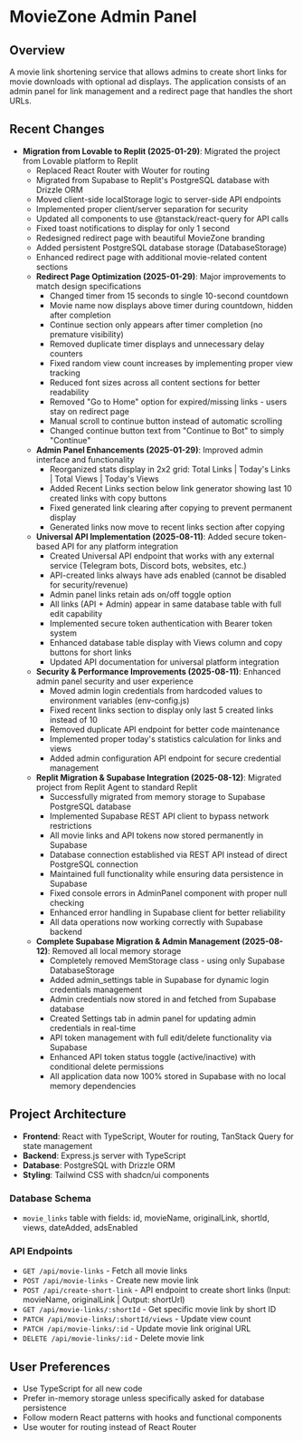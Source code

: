 # MovieZone Admin Panel

## Overview
A movie link shortening service that allows admins to create short links for movie downloads with optional ad displays. The application consists of an admin panel for link management and a redirect page that handles the short URLs.

## Recent Changes
- **Migration from Lovable to Replit (2025-01-29)**: Migrated the project from Lovable platform to Replit
  - Replaced React Router with Wouter for routing
  - Migrated from Supabase to Replit's PostgreSQL database with Drizzle ORM
  - Moved client-side localStorage logic to server-side API endpoints
  - Implemented proper client/server separation for security
  - Updated all components to use @tanstack/react-query for API calls
  - Fixed toast notifications to display for only 1 second
  - Redesigned redirect page with beautiful MovieZone branding
  - Added persistent PostgreSQL database storage (DatabaseStorage)
  - Enhanced redirect page with additional movie-related content sections
  - **Redirect Page Optimization (2025-01-29)**: Major improvements to match design specifications
    - Changed timer from 15 seconds to single 10-second countdown
    - Movie name now displays above timer during countdown, hidden after completion
    - Continue section only appears after timer completion (no premature visibility)
    - Removed duplicate timer displays and unnecessary delay counters
    - Fixed random view count increases by implementing proper view tracking
    - Reduced font sizes across all content sections for better readability
    - Removed "Go to Home" option for expired/missing links - users stay on redirect page
    - Manual scroll to continue button instead of automatic scrolling
    - Changed continue button text from "Continue to Bot" to simply "Continue"
  - **Admin Panel Enhancements (2025-01-29)**: Improved admin interface and functionality
    - Reorganized stats display in 2x2 grid: Total Links | Today's Links | Total Views | Today's Views
    - Added Recent Links section below link generator showing last 10 created links with copy buttons
    - Fixed generated link clearing after copying to prevent permanent display
    - Generated links now move to recent links section after copying
  - **Universal API Implementation (2025-08-11)**: Added secure token-based API for any platform integration
    - Created Universal API endpoint that works with any external service (Telegram bots, Discord bots, websites, etc.)
    - API-created links always have ads enabled (cannot be disabled for security/revenue)
    - Admin panel links retain ads on/off toggle option
    - All links (API + Admin) appear in same database table with full edit capability
    - Implemented secure token authentication with Bearer token system
    - Enhanced database table display with Views column and copy buttons for short links
    - Updated API documentation for universal platform integration
  - **Security & Performance Improvements (2025-08-11)**: Enhanced admin panel security and user experience
    - Moved admin login credentials from hardcoded values to environment variables (env-config.js)
    - Fixed recent links section to display only last 5 created links instead of 10
    - Removed duplicate API endpoint for better code maintenance
    - Implemented proper today's statistics calculation for links and views
    - Added admin configuration API endpoint for secure credential management
  - **Replit Migration & Supabase Integration (2025-08-12)**: Migrated project from Replit Agent to standard Replit
    - Successfully migrated from memory storage to Supabase PostgreSQL database
    - Implemented Supabase REST API client to bypass network restrictions
    - All movie links and API tokens now stored permanently in Supabase
    - Database connection established via REST API instead of direct PostgreSQL connection
    - Maintained full functionality while ensuring data persistence in Supabase
    - Fixed console errors in AdminPanel component with proper null checking
    - Enhanced error handling in Supabase client for better reliability
    - All data operations now working correctly with Supabase backend
  - **Complete Supabase Migration & Admin Management (2025-08-12)**: Removed all local memory storage
    - Completely removed MemStorage class - using only Supabase DatabaseStorage
    - Added admin_settings table in Supabase for dynamic login credentials management
    - Admin credentials now stored in and fetched from Supabase database
    - Created Settings tab in admin panel for updating admin credentials in real-time
    - API token management with full edit/delete functionality via Supabase
    - Enhanced API token status toggle (active/inactive) with conditional delete permissions
    - All application data now 100% stored in Supabase with no local memory dependencies

## Project Architecture
- **Frontend**: React with TypeScript, Wouter for routing, TanStack Query for state management
- **Backend**: Express.js server with TypeScript
- **Database**: PostgreSQL with Drizzle ORM
- **Styling**: Tailwind CSS with shadcn/ui components

### Database Schema
- `movie_links` table with fields: id, movieName, originalLink, shortId, views, dateAdded, adsEnabled

### API Endpoints
- `GET /api/movie-links` - Fetch all movie links
- `POST /api/movie-links` - Create new movie link
- `POST /api/create-short-link` - API endpoint to create short links (Input: movieName, originalLink | Output: shortUrl)
- `GET /api/movie-links/:shortId` - Get specific movie link by short ID
- `PATCH /api/movie-links/:shortId/views` - Update view count
- `PATCH /api/movie-links/:id` - Update movie link original URL
- `DELETE /api/movie-links/:id` - Delete movie link

## User Preferences
- Use TypeScript for all new code
- Prefer in-memory storage unless specifically asked for database persistence
- Follow modern React patterns with hooks and functional components
- Use wouter for routing instead of React Router